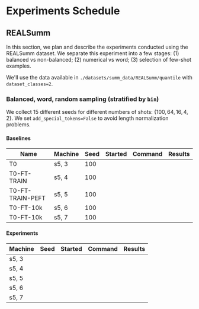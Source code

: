 # Experiments Schedule 

## REALSumm 

In this section, we plan and describe the experiments conducted using the REALSumm dataset. 
We separate this experiment into a few stages: 
(1) balanced vs non-balanced; 
(2) numerical vs word;
(3) selection of few-shot examples.

We'll use the data available in `./datasets/summ_data/REALSumm/quantile` with `dataset_classes=2`. 
### Balanced, word, random sampling (stratified by `bin`)

We collect 15 different seeds for different numbers of shots: $\{100, 64, 16, 4 , 2\}$. 
We set `add_special_tokens=False` to avoid length normalization problems. 

#### Baselines 

| Name               | Machine  | Seed | Started | Command | Results |
| ------------------ | -------- | ---- | ------- | ------- | ------- |
| T0                 | s5, 3    | 100  |
| T0-FT-TRAIN        | s5, 4    | 100  |
| T0-FT-TRAIN-PEFT   | s5, 5    | 100  | 
| T0-FT-10k          | s5, 6    | 100  | 
| T0-FT-10k          | s5, 7    | 100  |


#### Experiments

| Machine  | Seed | Started | Command | Results |
| -------- | ---- | ------- | ------- | ------- |
| s5, 3 | 
| s5, 4 | 
| s5, 5 |
| s5, 6 |
| s5, 7 |
